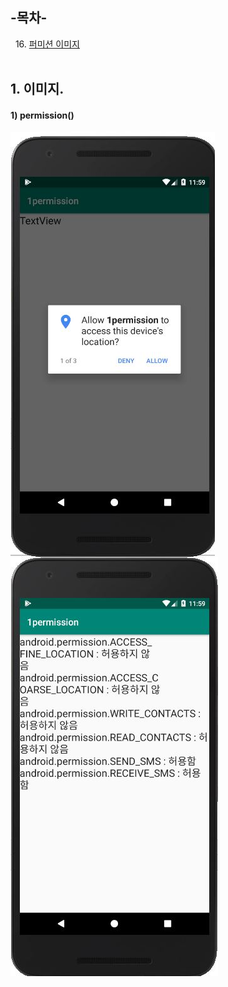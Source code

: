 ## -목차-
&nbsp;&nbsp;16.  [퍼미션 이미지](https://github.com/diqksrk/android-kotlin-practice#1-permission)<br>
<br>
## 1. 이미지.

#### 1) permission()

<p align="center">
<img src="img/img_1permission1.JPG" style="float:left;" alt="img1">
  <img src="img/img_1permission2.JPG" style="float:left;" alt="img2">
<p/>


